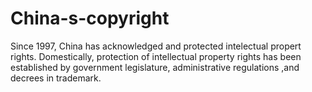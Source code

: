 # China-s-copyright
Since 1997, China has acknowledged and protected intelectual propert rights. Domestically, protection of intellectual property rights has been established by government legislature, administrative regulations ,and decrees in trademark.








